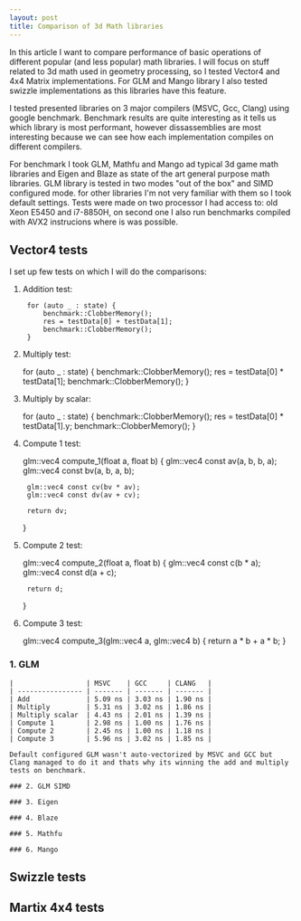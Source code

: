 ```yaml
---
layout: post
title: Comparison of 3d Math libraries
---
```


In this article I want to compare performance of basic operations of different popular (and less popular) math libraries. I will focus on stuff related to 3d math used in geometry processing, so I tested Vector4 and 4x4 Matrix implementations. For GLM and Mango library I also tested swizzle implementations as this libraries have this feature.

I tested presented libraries on 3 major compilers (MSVC, Gcc, Clang) using google benchmark. Benchmark results are quite interesting as it tells us which library is most performant, however dissassemblies are most interesting because we can see how each implementation compiles on different compilers.

For benchmark I took GLM, Mathfu and Mango ad typical 3d game math libraries and Eigen and Blaze as state of the art general purpose math libraries. GLM library is tested in two modes "out of the box" and SIMD configured mode. for other libraries I'm not very familiar with them so I took default settings. Tests were made on two processor I had access to: old Xeon E5450 and i7-8850H, on second one I also run benchmarks compiled with AVX2 instrucions where is was possible.

## Vector4 tests

I set up few tests on which I will do the comparisons:
    
1. Addition test:
    
        for (auto _ : state) {
            benchmark::ClobberMemory();
            res = testData[0] + testData[1];
            benchmark::ClobberMemory();
        }
    
2. Multiply test:
    
    for (auto _ : state) {
        benchmark::ClobberMemory();
        res = testData[0] * testData[1];
        benchmark::ClobberMemory();
    }
        
3. Multiply by scalar:
    
    for (auto _ : state) {
        benchmark::ClobberMemory();
        res = testData[0] * testData[1].y;
        benchmark::ClobberMemory();
    }
        
4. Compute 1 test:
    
    glm::vec4 compute_1(float a, float b)
    {
        glm::vec4 const av(a, b, b, a);
        glm::vec4 const bv(a, b, a, b);

        glm::vec4 const cv(bv * av);
        glm::vec4 const dv(av + cv);

        return dv;
    }
    
5. Compute 2 test:
    
    glm::vec4 compute_2(float a, float b)
    {
        glm::vec4 const c(b * a);
        glm::vec4 const d(a + c);

        return d;
    }
    
6. Compute 3 test:
    
    glm::vec4 compute_3(glm::vec4 a, glm::vec4 b)
    {
        return a * b + a * b;
    }

### 1. GLM
    
    |                  | MSVC    | GCC     | CLANG   |
    | ---------------- | ------- | ------- | ------- |
    | Add              | 5.09 ns | 3.03 ns | 1.90 ns |
    | Multiply         | 5.31 ns | 3.02 ns | 1.86 ns |
    | Multiply scalar  | 4.43 ns | 2.01 ns | 1.39 ns |
    | Compute 1        | 2.98 ns | 1.00 ns | 1.76 ns |
    | Compute 2        | 2.45 ns | 1.00 ns | 1.18 ns |
    | Compute 3        | 5.96 ns | 3.02 ns | 1.85 ns |
    
    Default configured GLM wasn't auto-vectorized by MSVC and GCC but Clang managed to do it and thats why its winning the add and multiply tests on benchmark.

    ### 2. GLM SIMD

    ### 3. Eigen

    ### 4. Blaze

    ### 5. Mathfu

    ### 6. Mango

## Swizzle tests

## Martix 4x4 tests

